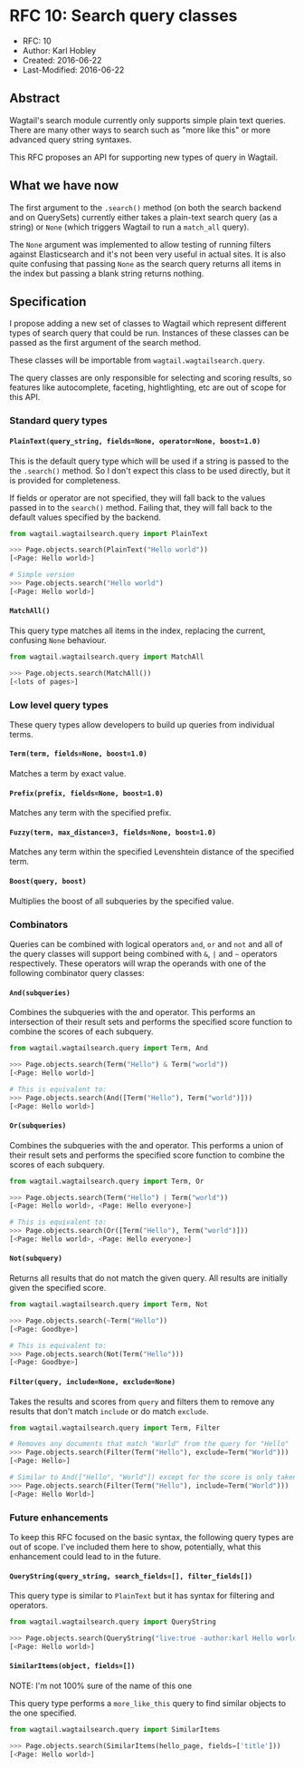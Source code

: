 # RFC 10: Search query classes

* RFC: 10
* Author: Karl Hobley
* Created: 2016-06-22
* Last-Modified: 2016-06-22

## Abstract

Wagtail's search module currently only supports simple plain text queries.
There are many other ways to search such as "more like this" or more advanced
query string syntaxes.

This RFC proposes an API for supporting new types of query in Wagtail.

## What we have now

The first argument to the ``.search()`` method (on both the search backend and
on QuerySets) currently either takes a plain-text search query (as a string) or
``None`` (which triggers Wagtail to run a ``match_all`` query).

The ``None`` argument was implemented to allow testing of running filters
against Elasticsearch and it's not been very useful in actual sites. It is
also quite confusing that passing ``None`` as the search query returns all
items in the index but passing a blank string returns nothing.

## Specification

I propose adding a new set of classes to Wagtail which represent different
types of search query that could be run. Instances of these classes can be
passed as the first argument of the search method.

These classes will be importable from ``wagtail.wagtailsearch.query``.

The query classes are only responsible for selecting and scoring results, so
features like autocomplete, faceting, hightlighting, etc are out of scope for
this API.

### Standard query types

#### ``PlainText(query_string, fields=None, operator=None, boost=1.0)``

This is the default query type which will be used if a string is passed to the
 the ``.search()`` method. So I don't expect this class to be used directly,
but it is provided for completeness.

If fields or operator are not specified, they will fall back to the values
passed in to the ``search()`` method. Failing that, they will fall back to
the default values specified by the backend.

```python
from wagtail.wagtailsearch.query import PlainText

>>> Page.objects.search(PlainText("Hello world"))
[<Page: Hello world>]

# Simple version
>>> Page.objects.search("Hello world")
[<Page: Hello world>]
```

#### ``MatchAll()``

This query type matches all items in the index, replacing the current,
confusing ``None`` behaviour.

```python
from wagtail.wagtailsearch.query import MatchAll

>>> Page.objects.search(MatchAll())
[<lots of pages>]
```

### Low level query types

These query types allow developers to build up queries from individual terms.

#### ``Term(term, fields=None, boost=1.0)``

Matches a term by exact value.

#### ``Prefix(prefix, fields=None, boost=1.0)``

Matches any term with the specified prefix.

#### ``Fuzzy(term, max_distance=3, fields=None, boost=1.0)``

Matches any term within the specified Levenshtein distance of the specified term.

#### ``Boost(query, boost)``

Multiplies the boost of all subqueries by the specified value.

### Combinators

Queries can be combined with logical operators ``and``, ``or`` and ``not`` and
all of the query classes will support being combined with ``&``, ``|`` and ``~``
operators respectively. These operators will wrap the operands with one of the
following combinator query classes:

#### ``And(subqueries)``

Combines the subqueries with the and operator. This performs an intersection
of their result sets and performs the specified score function to combine the
scores of each subquery.

```python
from wagtail.wagtailsearch.query import Term, And

>>> Page.objects.search(Term("Hello") & Term("world"))
[<Page: Hello world>]

# This is equivalent to:
>>> Page.objects.search(And([Term("Hello"), Term("world")]))
[<Page: Hello world>]
```

#### ``Or(subqueries)``

Combines the subqueries with the and operator. This performs a union of their
result sets and performs the specified score function to combine the scores of
each subquery.

```python
from wagtail.wagtailsearch.query import Term, Or

>>> Page.objects.search(Term("Hello") | Term("world"))
[<Page: Hello world>, <Page: Hello everyone>]

# This is equivalent to:
>>> Page.objects.search(Or([Term("Hello"), Term("world")]))
[<Page: Hello world>, <Page: Hello everyone>]
```

#### ``Not(subquery)``

Returns all results that do not match the given query. All results are initially
given the specified score.

```python
from wagtail.wagtailsearch.query import Term, Not

>>> Page.objects.search(~Term("Hello"))
[<Page: Goodbye>]

# This is equivalent to:
>>> Page.objects.search(Not(Term("Hello")))
[<Page: Goodbye>]
```

#### ``Filter(query, include=None, exclude=None)``

Takes the results and scores from ``query`` and filters them to remove any
results that don't match ``include`` or do match ``exclude``.

```python
from wagtail.wagtailsearch.query import Term, Filter

# Removes any documents that match "World" from the query for "Hello"
>>> Page.objects.search(Filter(Term("Hello"), exclude=Term("World")))
[<Page: Hello>]

# Similar to And(["Hello", "World"]) except for the score is only taken from "Hello"
>>> Page.objects.search(Filter(Term("Hello"), include=Term("World")))
[<Page: Hello World>]
```

### Future enhancements

To keep this RFC focused on the basic syntax, the following query types are out
of scope. I've included them here to show, potentially, what this enhancement
could lead to in the future.

#### ``QueryString(query_string, search_fields=[], filter_fields[])``

This query type is similar to ``PlainText`` but it has syntax for
filtering and operators.

```python
from wagtail.wagtailsearch.query import QueryString

>>> Page.objects.search(QueryString("live:true -author:karl Hello world", filter_fields=['author', 'live']))
[<Page: Hello world>]
```

#### ``SimilarItems(object, fields=[])``

NOTE: I'm not 100% sure of the name of this one

This query type performs a ``more_like_this`` query to find similar objects
to the one specified.

```python
from wagtail.wagtailsearch.query import SimilarItems

>>> Page.objects.search(SimilarItems(hello_page, fields=['title']))
[<Page: Hello world>]
```
